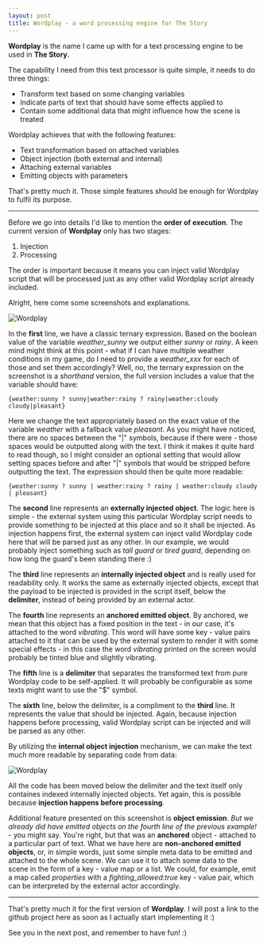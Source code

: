 ```yaml
---
layout: post
title: Wordplay - a word processing engine for The Story
---
```


**Wordplay** is the name I came up with for a text processing engine to be used in **The Story**.

The capability I need from this text processor is quite simple, it needs to do three things:
- Transform text based on some changing variables
- Indicate parts of text that should have some effects applied to
- Contain some additional data that might influence how the scene is treated

Wordplay achieves that with the following features:
- Text transformation based on attached variables
- Object injection (both external and internal)
- Attaching external variables
- Emitting objects with parameters

That's pretty much it. Those simple features should be enough for Wordplay to fulfil its purpose.

---

Before we go into details I'd like to mention the **order of execution**. The current version of **Wordplay** only has two stages:
1. Injection
2. Processing

The order is important because it means you can inject valid Wordplay script that will be processed just as any other valid Wordplay script already included.

Alright, here come some screenshots and explanations.

![Wordplay]({{site.baseurl}}/public/images/wordplay_1.png)

In the **first** line, we have a classic ternary expression. Based on the boolean value of the variable *weather_sunny* we output either *sunny* or *rainy*. A keen mind might think at this point - what if I can have multiple weather conditions in my game, do I need to provide a *weather_xxx* for each of those and set them accordingly? Well, no, the ternary expression on the screenshot is a *shorthand* version, the full version includes a value that the variable should have:

`{weather:sunny ? sunny|weather:rainy ? rainy|weather:cloudy cloudy|pleasant}`

Here we change the text appropriately based on the exact value of the variable *weather* with a fallback value *pleasant*. As you might have noticed, there are no spaces between the "\|" symbols, because if there were - those spaces would be outputted along with the text. I think it makes it quite hard to read though, so I might consider an optional setting that would allow setting spaces before and after "\|" symbols that would be stripped before outputting the text. The expression should then be quite more readable:

`{weather:sunny ? sunny | weather:rainy ? rainy | weather:cloudy cloudy | pleasant}`

The **second** line represents an **externally injected object**. The logic here is simple - the external system using this particular Wordplay script needs to provide something to be injected at this place and so it shall be injected. As injection happens first, the external system can inject valid Wordplay code here that will be parsed just as any other. In our example, we would probably inject something such as *tall guard* or *tired guard*, depending on how long the guard's been standing there :)

The **third** line represents an **internally injected object** and is really used for readability only. It works the same as externally injected objects, except that the payload to be injected is provided in the script itself, below the **delimiter**, instead of being provided by an external actor.

The **fourth** line represents an **anchored emitted object**. By anchored, we mean that this object has a fixed position in the text - in our case, it's attached to the word *vibrating*. This word will have some key - value pairs attached to it that can be used by the external system to render it with some special effects - in this case the word *vibrating* printed on the screen would probably be tinted blue and slightly vibrating.

The **fifth** line is a **delimiter** that separates the transformed text from pure Wordplay code to be self-applied. It will probably be configurable as some texts might want to use the "$" symbol.

The **sixth** line, below the delimiter, is a compliment to the **third** line. It represents the value that should be injected. Again, because injection happens before processing, valid Wordplay script can be injected and will be parsed as any other.

By utilizing the **internal object injection** mechanism, we can make the text much more readable by separating code from data:

![Wordplay]({{site.baseurl}}/public/images/wordplay_2.png)

All the code has been moved below the delimiter and the text itself only containes indexed internally injected objects. Yet again, this is possible because **injection happens before processing**.

Additional feature presented on this screenshot is **object emission**. *But we already did have emitted objects on the fourth line of the previous example!* - you might say. You're right, but that was an **anchored** object - attached to a particular part of text. What we have here are **non-anchored emitted objects**, or, in simple words, just some simple meta data to be emitted and attached to the whole scene. We can use it to attach some data to the scene in the form of a key - value map or a list. We could, for example, emit a map called *properties* with a *fighting_allowed*:*true* key - value pair, which can be interpreted by the external actor accordingly.

---

That's pretty much it for the first version of **Wordplay**. I will post a link to the github project here as soon as I actually start implementing it :)

See you in the next post, and remember to have fun! :)